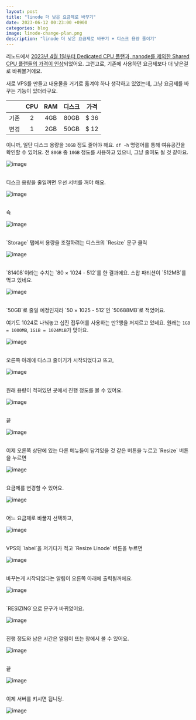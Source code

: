 ```yaml
---
layout: post
title: "linode 더 낮은 요금제로 바꾸기"
date: 2023-06-12 00:23:00 +0900
categories: blog
image: linode-change-plan.png
description: "linode 더 낮은 요금제로 바꾸기 + 디스크 용량 줄이기"
---
```


리노드에서 [2023년 4월 1일부터 Dedicated CPU 플랜과, nanode를 제외한 Shared CPU 플랜들의 가격이 인상](https://www.linode.com/blog/linode/akamai_cloud_computing_price_update/)되었어요.
그런고로, 기존에 사용하던 요금제보다 더 낮은걸로 바꿔볼거에요.

새로 VPS를 만들고 내용물을 거기로 옮겨야 하나 생각하고 있었는데, 그냥 요금제를 바꾸는 기능이 있더라구요.

||CPU|RAM|디스크|가격|
|:--:|:--:|:--:|:--:|:--:|
|기존|2|4GB|80GB|$ 36|
|변경|1|2GB|50GB|$ 12|

이니까, 일단 디스크 용량을 `30GB` 정도 줄어야 해요. `df -h` 명령어를 통해 여유공간을 확인할 수 있어요.
전 `80GB` 중 `10GB` 정도를 사용하고 있으니, 그냥 줄여도 될 것 같아요.

![image]({{site.url}}{{site.baseurl}}/assets/images/linode-change-plan/0.png)

<br>
디스크 용량을 줄일꺼면 우선 서버를 꺼야 해요.

![image]({{site.url}}{{site.baseurl}}/assets/images/linode-change-plan/1.png)

<br>
쇽

![image]({{site.url}}{{site.baseurl}}/assets/images/linode-change-plan/2.png)

<br>
`Storage` 탭에서 용량을 조절하려는 디스크의 `Resize` 문구 클릭

![image]({{site.url}}{{site.baseurl}}/assets/images/linode-change-plan/3.png)

<br>
`81408`이라는 수치는 `80 × 1024 - 512`를 한 결과에요. 스왑 파티션이 `512MB`를 먹고 있네요.

![image]({{site.url}}{{site.baseurl}}/assets/images/linode-change-plan/4.png)

<br>
`50GB`로 줄일 예정인지라 `50 × 1025 - 512`인 `50688MB`로 적었어요.

여기도 1024로 나눠놓고 십진 접두어를 사용하는 만?행을 저지르고 있네요.
원래는 `1GB = 1000MB`, `1GiB = 1024MiB`가 맞아요.

![image]({{site.url}}{{site.baseurl}}/assets/images/linode-change-plan/5.png)

<br>
오른쪽 아래에 디스크 줄이기가 시작되었다고 뜨고,

![image]({{site.url}}{{site.baseurl}}/assets/images/linode-change-plan/6.png)

<br>
원래 용량이 적혀있던 곳에서 진행 정도를 볼 수 있어요.

![image]({{site.url}}{{site.baseurl}}/assets/images/linode-change-plan/7.png)

<br>
끝

![image]({{site.url}}{{site.baseurl}}/assets/images/linode-change-plan/8.jpg)

<br>
이제 오른쪽 상단에 있는 다른 메뉴들이 담겨있을 것 같은 버튼을 누르고 `Resize` 버튼을 누르면

![image]({{site.url}}{{site.baseurl}}/assets/images/thumb/linode-change-plan.png)

<br>
요금제를 변경할 수 있어요.

![image]({{site.url}}{{site.baseurl}}/assets/images/linode-change-plan/9.png)

<br>
어느 요금제로 바꿀지 선택하고,

![image]({{site.url}}{{site.baseurl}}/assets/images/linode-change-plan/10.png)

<br>
VPS의 `label`을 저기다가 적고 `Resize Linode` 버튼을 누르면

![image]({{site.url}}{{site.baseurl}}/assets/images/linode-change-plan/11.png)

<br>
바꾸는게 시작되었다는 알림이 오른쪽 아래에 출력될꺼에요.

![image]({{site.url}}{{site.baseurl}}/assets/images/linode-change-plan/12.jpg)

<br>
`RESIZING`으로 문구가 바뀌었어요.

![image]({{site.url}}{{site.baseurl}}/assets/images/linode-change-plan/13.png)

<br>
진행 정도와 남은 시간은 알림이 뜨는 창에서 볼 수 있어요.

![image]({{site.url}}{{site.baseurl}}/assets/images/linode-change-plan/14.jpg)

<br>
끝

![image]({{site.url}}{{site.baseurl}}/assets/images/linode-change-plan/15.png)

<br>
이제 서버를 키시면 됩니당.

![image]({{site.url}}{{site.baseurl}}/assets/images/linode-change-plan/16.png)
